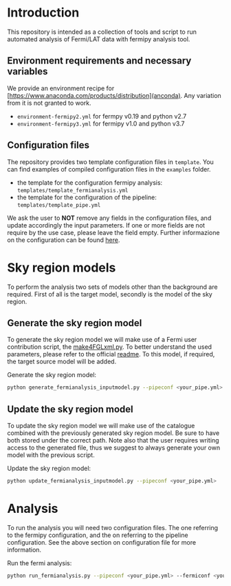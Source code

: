 # Introduction

This repository is intended as a collection of tools and script to run automated analysis of Fermi/LAT data with fermipy analysis tool. 

## Environment requirements and necessary variables

We provide an environment recipe for [https://www.anaconda.com/products/distribution](anconda). Any variation from it is not granted to work.

- <code>environment-fermipy2.yml</code> for fermpy v0.19 and python v2.7
- <code>environment-fermipy3.yml</code> for fermipy v1.0 and python v3.7 

## Configuration files

The repository provides two template configuration files in <code>template</code>. You can find examples of compiled configuration files in the <code>examples</code> folder.

- the template for the configuration fermipy analysis: <code>templates/template_fermianalysis.yml</code>
- the template for the configuration of the pipeline: <code>templates/template_pipe.yml</code>

We ask the user to <b>NOT</b> remove any fields in the configuration files, and update accordingly the input parameters. If one or more fields are not require by the use case, please leave the field empty. Further informazione on the configuration can be found [here](templates/README.md).

# Sky region models

To perform the analysis two sets of models other than the background are required. First of all is the target model, secondly is the model of the sky region. 

## Generate the sky region model

To generate the sky region model we will make use of a Fermi user contribution script, the [make4FGLxml.py](https://fermi.gsfc.nasa.gov/ssc/data/analysis/user/make4FGLxml.py). To better understand the used parameters, please refer to the official [readme](https://fermi.gsfc.nasa.gov/ssc/data/analysis/user/readme_make4FGLxml.txt). To this model, if required, the target source model will be added.

Generate the sky region model:
```bash
python generate_fermianalysis_inputmodel.py --pipeconf <your_pipe.yml>
```

## Update the sky region model

To update the sky region model we will make use of the catalogue combined with the previously generated sky region model. Be sure to have both stored under the correct path. Note also that the user requires writing access to the generated file, thus we suggest to always generate your own model with the previous script.

Update the sky region model:
```bash
python update_fermianalysis_inputmodel.py --pipeconf <your_pipe.yml>
```

# Analysis

To run the analysis you will need two configuration files. The one referring to the fermipy configuration, and the on referring to the pipeline configuration. See the above section on configuration file for more information.

Run the fermi analysis:
```bash
python run_fermianalysis.py --pipeconf <your_pipe.yml> --fermiconf <your_fermianalysis.yml>
```

